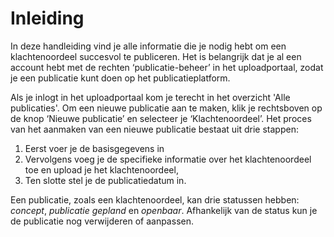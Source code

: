 # Inleiding

In deze handleiding vind je alle informatie die je nodig hebt om een klachtenoordeel succesvol te publiceren. Het is belangrijk
dat je al een account hebt met de rechten ‘publicatie-beheer’ in het uploadportaal, zodat je een publicatie kunt doen op
het publicatieplatform.

Als je inlogt in het uploadportaal kom je terecht in het overzicht 'Alle publicaties'. Om een nieuwe
publicatie aan te maken, klik je rechtsboven op de knop ‘Nieuwe publicatie’ en selecteer je ‘Klachtenoordeel’. Het proces van
het aanmaken van een nieuwe publicatie bestaat uit drie stappen:

1. Eerst voer je de basisgegevens in
2. Vervolgens voeg je de specifieke informatie over het klachtenoordeel toe en upload je het klachtenoordeel,
3. Ten slotte stel je de publicatiedatum in.

Een publicatie, zoals een klachtenoordeel, kan drie statussen hebben: *concept*, *publicatie gepland* en *openbaar*. Afhankelijk
van de status kun je de publicatie nog verwijderen of aanpassen.
